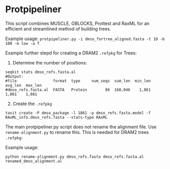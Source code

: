 # Protpipeliner
This script combines MUSCLE, GBLOCKS, Prottest and RaxML for an efficient and streamlined method of building trees.

Example usage:
`protpipeliner.py -i dmso_fortree_aligned.fasta -t 10 -b 100 -m low -a T`

Example further stepd for creating a DRAM2 `.refpkg` for Trees:

1) Determine the number of positions:
```
seqkit stats dmso_refs.fasta.al
#Output:
#file                format  type     num_seqs  sum_len  min_len  avg_len  max_len
#dmso_refs.fasta.al  FASTA   Protein        86  160,046    1,861    1,861    1,861
```

2) Create the `.refpkg`
```
taxit create -P dmso_package -l 1861 -p dmso_refs.fasta.model -f RAxML_info.dmso_refs.fasta --stats-type RAxML
```

The main protpipeliner.py script does not rename the alignment file. Use `rename-alignment.py` to rename this. This is needed for DRAM2 trees `.refpkg`:

Example usage:

`python rename-alignment.py dmso_refs.fasta dmso_refs.fasta.al renamed_dmso_alignment.al`
